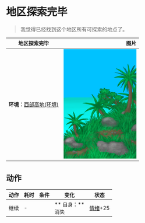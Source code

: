 # 地区探索完毕  
> 我觉得已经找到这个地区所有可探索的地点了。  
  
  地区探索完毕  |   图片   
 ----  |  ----:   
 **环境：**[西部高地(环境)](Env_HighlandsWestern.md)  |  <img decoding="async" src="Sprite/Highlands.png" href="a.md" style="max-width:300px;max-height:300px;">   
  
## 动作  
动作  |  耗时  |  条件  |  变化  |  状态  
----  |  ----  |  ----  |  ----  |  ----  
继续<br>  |  -  |    |  ** 自身：**<br>消失  |  [情绪](Morale.md)+25  


<script>document.title="地区探索完毕 - 卡牌生存百科 Card Survival Wiki";</script>